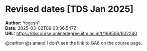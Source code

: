 # Revised dates [TDS Jan 2025]

**Author:** Yogesh1  
**Date:** 2025-03-02T09:03:36.547Z  
**URL:** https://discourse.onlinedegree.iitm.ac.in/t/168506/602240

@carlton @s.anand I don’t see the link to GA6 on the course page.
